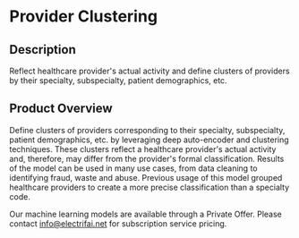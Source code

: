 # Provider Clustering

## Description
 Reflect healthcare provider's actual activity and define clusters of providers by their specialty, subspecialty, patient demographics, etc.

## Product Overview
 Define clusters of providers corresponding to their specialty, subspecialty, patient demographics, etc. by leveraging deep auto-encoder and clustering techniques. These clusters reflect a healthcare provider's actual activity and, therefore, may differ from the provider's formal classification. Results of the model can be used in many use cases, from data cleaning to identifying fraud, waste and abuse. Previous usage of this model grouped healthcare providers to create a more precise classification than a specialty code. 
 
Our machine learning models are available through a Private Offer. Please contact info@electrifai.net for subscription service pricing.


